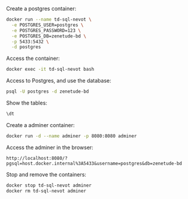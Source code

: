 Create a postgres container:
```bash
docker run --name td-sql-nevot \
  -e POSTGRES_USER=postgres \
  -e POSTGRES_PASSWORD=123 \
  -e POSTGRES_DB=zenetude-bd \
  -p 5433:5432 \
  -d postgres
```

Access the container:
```bash
docker exec -it td-sql-nevot bash
```

Access to Postgres, and use the database:
```bash
psql -U postgres -d zenetude-bd
```

Show the tables:
```sql
\dt
```

Create a adminer container:
```bash
docker run -d --name adminer -p 8080:8080 adminer
```

Access the adminer in the browser:

```url
http://localhost:8080/?pgsql=host.docker.internal%3A5433&username=postgres&db=zenetude-bd
```

Stop and remove the containers:
```bash
docker stop td-sql-nevot adminer
docker rm td-sql-nevot adminer
```